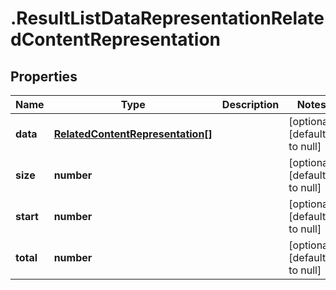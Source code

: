 # .ResultListDataRepresentationRelatedContentRepresentation

## Properties
Name | Type | Description | Notes
------------ | ------------- | ------------- | -------------
**data** | [**RelatedContentRepresentation[]**](RelatedContentRepresentation.md) |  | [optional] [default to null]
**size** | **number** |  | [optional] [default to null]
**start** | **number** |  | [optional] [default to null]
**total** | **number** |  | [optional] [default to null]


